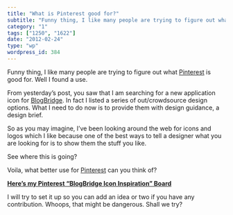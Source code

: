 ```yaml
---
title: "What is Pinterest good for?"
subtitle: "Funny thing, I like many people are trying to figure out what [Pinterest](www.pinterest.com) is good..."
category: "1"
tags: ["1250", "1622"]
date: "2012-02-24"
type: "wp"
wordpress_id: 384
---
```

Funny thing, I like many people are trying to figure out what [Pinterest](www.pinterest.com) is good for. Well I found a use.

From yesterday’s post, you saw that I am searching for a new application icon for [BlogBridge](http://www.blogbridge.com). In fact I listed a series of out/crowdsource design options. What I need to do now is to provide them with design guidance, a design brief.

So as you may imagine, I’ve been looking around the web for icons and logos which I like because one of the best ways to tell a designer what you are looking for is to show them the stuff you like.

See where this is going?

Voila, what better use for [Pinterest](www.pinterest.com) can you think of?

**[Here’s my Pinterest “BlogBridge Icon Inspiration” Board](http://pinterest.com/pitosalas/blogbridge-icon-inspiration/)**

I will try to set it up so you can add an idea or two if you have any contribution. Whoops, that might be dangerous. Shall we try?